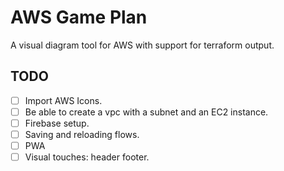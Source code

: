 # AWS Game Plan

A visual diagram tool for AWS with support for terraform output.


## TODO

- [ ] Import AWS Icons.
- [ ] Be able to create a vpc with a subnet and an EC2 instance.
- [ ] Firebase setup.
- [ ] Saving and reloading flows.
- [ ] PWA
- [ ] Visual touches: header footer.
